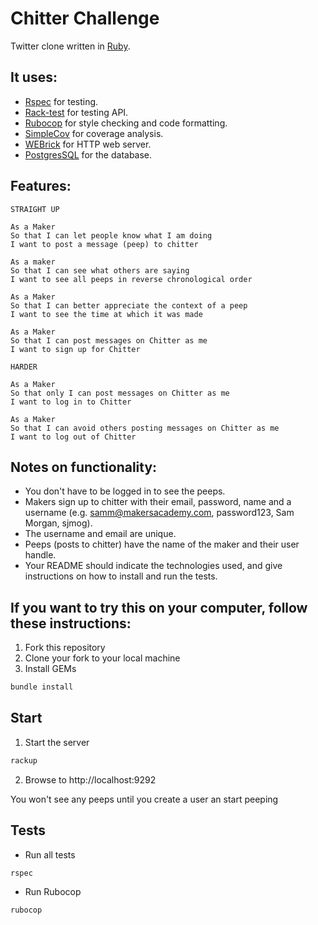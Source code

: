 # Chitter Challenge

Twitter clone written in [Ruby](https://www.ruby-lang.org/en/).

## It uses:

- [Rspec](https://rspec.info/) for testing.
- [Rack-test](https://rubygems.org/gems/rack-test) for testing API.
- [Rubocop](https://rubocop.org/) for style checking and code formatting.
- [SimpleCov](https://rubygems.org/gems/simplecov/versions/0.12.0) for coverage analysis.
- [WEBrick](https://rubygems.org/gems/webrick/versions/1.3.1) for HTTP web server.
- [PostgresSQL](https://www.postgresql.org/) for the database.

## Features:

```
STRAIGHT UP

As a Maker
So that I can let people know what I am doing
I want to post a message (peep) to chitter

As a maker
So that I can see what others are saying
I want to see all peeps in reverse chronological order

As a Maker
So that I can better appreciate the context of a peep
I want to see the time at which it was made

As a Maker
So that I can post messages on Chitter as me
I want to sign up for Chitter

HARDER

As a Maker
So that only I can post messages on Chitter as me
I want to log in to Chitter

As a Maker
So that I can avoid others posting messages on Chitter as me
I want to log out of Chitter
```

## Notes on functionality:

- You don't have to be logged in to see the peeps.
- Makers sign up to chitter with their email, password, name and a username (e.g. samm@makersacademy.com, password123, Sam Morgan, sjmog).
- The username and email are unique.
- Peeps (posts to chitter) have the name of the maker and their user handle.
- Your README should indicate the technologies used, and give instructions on how to install and run the tests.

## If you want to try this on your computer, follow these instructions:

1. Fork this repository
2. Clone your fork to your local machine
3. Install GEMs

```ruby
bundle install
```

## Start

1. Start the server

```ruby
rackup
```

2. Browse to http://localhost:9292

You won't see any peeps until you create a user an start peeping

## Tests

- Run all tests

```ruby
rspec
```

- Run Rubocop

```ruby
rubocop
```
